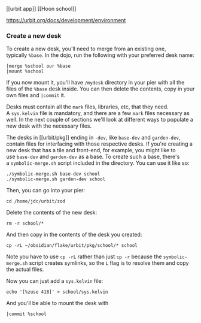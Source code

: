 [[urbit app]] [[Hoon school]]

https://urbit.org/docs/development/environment

### Create a new desk

To create a new desk, you'll need to merge from an existing one, typically `%base`. In the dojo, run the following with your preferred desk name:

```hoon
|merge %school our %base
|mount %school
```

If you now mount it, you'll have `/mydesk` directory in your pier with all the files of the `%base` desk inside. You can then delete the contents, copy in your own files and `|commit` it.

Desks must contain all the `mark` files, libraries, etc, that they need. A `sys.kelvin` file is mandatory, and there are a few `mark` files necessary as well. In the next couple of sections we'll look at different ways to populate a new desk with the necessary files.

The desks in [[urbit/pkg]] ending in `-dev`, like `base-dev` and `garden-dev`, contain files for interfacing with those respective desks. If you're creating a new desk that has a tile and front-end, for example, you might like to use `base-dev` and `garden-dev` as a base. To create such a base, there's a `symbolic-merge.sh` script included in the directory. You can use it like so:

```shell
./symbolic-merge.sh base-dev school
./symbolic-merge.sh garden-dev school
```

Then, you can go into your pier:

```shell
cd /home/jdc/urbit/zod
```

Delete the contents of the new desk:

```shell
rm -r school/*
```

And then copy in the contents of the desk you created:

```shell
cp -rL ~/obsidian/flake/urbit/pkg/school/* school
```

Note you have to use `cp -rL` rather than just `cp -r` because the `symbolic-merge.sh` script creates symlinks, so the `L` flag is to resolve them and copy the actual files.

Now you can just add a `sys.kelvin` file:

```shell
echo '[%zuse 418]' > school/sys.kelvin
```

And you'll be able to mount the desk with 

```hoon
|commit %school
```

